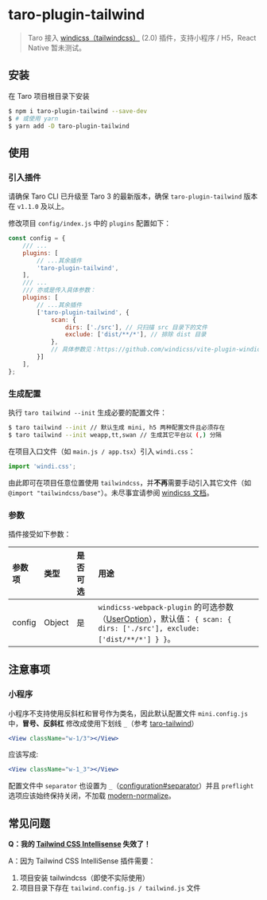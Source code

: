 # taro-plugin-tailwind

> Taro 接入 [windicss（tailwindcss）](https://github.com/windicss/windicss/) (2.0) 插件，支持小程序 / H5，React Native 暂未测试。

## 安装

在 Taro 项目根目录下安装

```bash
$ npm i taro-plugin-tailwind --save-dev
$ # 或使用 yarn
$ yarn add -D taro-plugin-tailwind
```

## 使用

### 引入插件

请确保 Taro CLI 已升级至 Taro 3 的最新版本，确保 `taro-plugin-tailwind` 版本在 `v1.1.0` 及以上。

修改项目 `config/index.js` 中的 `plugins` 配置如下：

```js
const config = {
    /// ...
    plugins: [
        // ...其余插件
        'taro-plugin-tailwind',
    ],
    /// ...
    /// 亦或是传入具体参数：
    plugins: [
        // ...其余插件
        ['taro-plugin-tailwind', {
            scan: {
                dirs: ['./src'], // 只扫描 src 目录下的文件
                exclude: ['dist/**/*'], // 排除 dist 目录
            },
            // 具体参数见：https://github.com/windicss/vite-plugin-windicss/blob/main/packages/plugin-utils/src/options.ts#L10
        }]
    ],
};
```

### 生成配置

执行 `taro tailwind --init` 生成必要的配置文件：

```bash
$ taro tailwind --init // 默认生成 mini, h5 两种配置文件且必须存在
$ taro tailwind --init weapp,tt,swan // 生成其它平台以 (,) 分隔
```

在项目入口文件（如 `main.js / app.tsx`）引入 `windi.css`：

```js
import 'windi.css';
```

由此即可在项目任意位置使用 `tailwindcss`，并**不再**需要手动引入其它文件（如 `@import "tailwindcss/base"`）。未尽事宜请参阅 [windicss 文档](https://windicss.org/guide/configuration.html#example-configuration)。

### 参数

插件接受如下参数：

| 参数项 | 类型   | 是否可选 | 用途                                                                     |
| :----- | :----- | :------- | :----------------------------------------------------------------------- |
| config   | Object | 是       | `windicss-webpack-plugin` 的可选参数（[UserOption](https://github.com/windicss/vite-plugin-windicss/blob/main/packages/plugin-utils/src/options.ts#L10)），默认值： `{ scan: { dirs: ['./src'], exclude: ['dist/**/*'] } }`。 |

## 注意事项

### 小程序

小程序不支持使用反斜杠和冒号作为类名，因此默认配置文件 `mini.config.js` 中，**冒号、反斜杠** 修改成使用下划线 `_`（参考 [taro-tailwind](https://github.com/windedge/taro-tailwind)）

```jsx
<View className="w-1/3"></View>
```

应该写成:

```jsx
<View className="w-1_3"></View>
```

配置文件中 `separator` 也设置为 `_`（[configuration#separator](https://tailwindcss.com/docs/configuration#separator)）并且 `preflight` 选项应该始终保持关闭，不加载 [modern-normalize](https://github.com/sindresorhus/modern-normalize)。

## 常见问题

**Q：我的 [Tailwind CSS Intellisense](https://marketplace.visualstudio.com/items?itemName=bradlc.vscode-tailwindcss) 失效了！**

A：因为 Tailwind CSS IntelliSense 插件需要：

1. 项目安装 tailwindcss（即使不实际使用）
2. 项目目录下存在 `tailwind.config.js / tailwind.js` 文件


